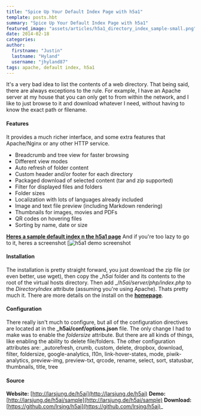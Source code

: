 ```yaml
---
title: "Spice Up Your Default Index Page with h5a1"
template: posts.hbt
summary: "Spice Up Your Default Index Page with h5a1"
featured_image: "assets/articles/h5a1_directory_index_sample-small.png"
date: 2014-02-18
categories:
author:
  firstname: "Justin"
  lastname: "Hyland"
  username: "jhyland87"
tags: apache, default index, h5a1
---
```

It's a very bad idea to list the contents of a web directory. That being said, there are always exceptions to the rule. For example, I have an Apache server at my house that you can only get to from within the network, and I like to just browse to it and download whatever I need, without having to know the exact path or filename.

#### Features

It provides a much richer interface, and some extra features that Apache/Nginx or any other HTTP service.

*   Breadcrumb and tree view for faster browsing
*   Different view modes
*   Auto refresh of folder content
*   Custom header and/or footer for each directory
*   Packaged download of selected content (tar and zip supported)
*   Filter for displayed files and folders
*   Folder sizes
*   Localization with lots of languages already included
*   Image and text file preview (including Markdown rendering)
*   Thumbnails for images, movies and PDFs
*   QR codes on hovering files
*   Sorting by name, date or size

**[Heres a sample default index n the h5a1 page](http://larsjung.de/h5ai/sample/)** And if you're too lazy to go to it, heres a screenshot [![h5a1 demo screenshot](/assets/articles/h5a1_directory_index_sample-small.png)

#### Installation

The installation is pretty straight forward, you just download the zip file (or even better, use wget), then copy the __h5ai_ folder and its contents to the root of the virtual hosts directory. Then add _/_h5ai/server/php/index.php_ to the _DirectoryIndex_ attribute (assuming you're using Apache). Thats pretty much it. There are more details on the install on the [**homepage**](http://larsjung.de/h5ai/).

#### Configuration

There really isn't much to configure, but all of the configuration directives are located at in the **_h5ai/conf/options.json** file. The only change I had to make was to enable the _foldersize_ attribute. But there are all kinds of things, like enabling the ability to delete file/folders. The other configuration attributes are: _autorefresh, crumb, custom, delete, dropbox, download, filter, foldersize, google-analytics, l10n, link-hover-states, mode, piwik-analytics, preview-img, preview-txt, qrcode, rename, select, sort, statusbar, thumbnails, title, tree

#### Source

**Website:** [http://larsjung.de/h5ai](http://larsjung.de/h5ai) **Demo:** [http://larsjung.de/h5ai/sample](http://larsjung.de/h5ai/sample) **Download:** [https://github.com/lrsjng/h5ai](https://github.com/lrsjng/h5ai)_
